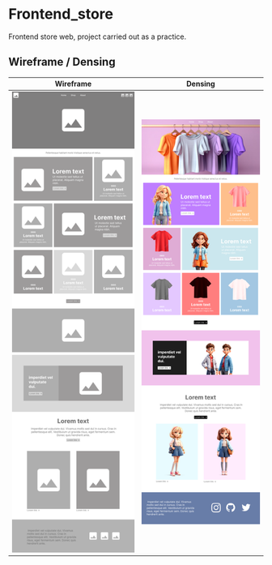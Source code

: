 # Frontend_store

Frontend store web, project carried out as a practice.

## Wireframe / Densing

| Wireframe                                                                                                                       | Densing                                                                                                                     |
| ------------------------------------------------------------------------------------------------------------------------------- | --------------------------------------------------------------------------------------------------------------------------- |
| <img src="https://github.com/rottioris/Frontend_store/blob/main/img/Frontend_Store_Wireframe.png" alt="Wireframe" width="400"/> | <img src="https://github.com/rottioris/Frontend_store/blob/main/img/Frontend_Store_Densing.png" alt="Densing" width="400"/> |
